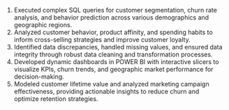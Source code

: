 1. Executed complex SQL queries for customer segmentation, churn rate analysis, and behavior prediction across various demographics and geographic regions.
2. Analyzed customer behavior, product affinity, and spending habits to inform cross-selling strategies and improve customer loyalty.
3. Identified data discrepancies, handled missing values, and ensured data integrity through robust data cleaning and transformation processes.
4. Developed dynamic dashboards in POWER BI with interactive slicers to visualize KPIs, churn trends, and geographic market performance for decision-making.
5. Modeled customer lifetime value and analyzed marketing campaign effectiveness, providing actionable insights to reduce churn and optimize retention strategies.
